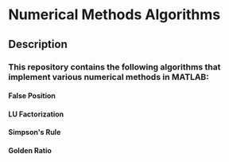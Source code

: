 # Numerical Methods Algorithms

## Description
### This repository contains the following algorithms that implement various numerical methods in MATLAB:
#### False Position
#### LU Factorization
#### Simpson's Rule
#### Golden Ratio
